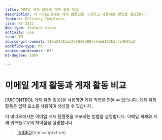 ```yaml
---
title: 이메일 게재 활동과 게재 활동 비교
description: 이 비디오에서는 게재 템플릿을 구성하고 사용하는 방법을 설명합니다.
feature: Delivery Templates
jira: KT-3232
doc-type: feature video
activity: use
team: TM
source-git-commit: 116a24a8aa123f615e08fa4ebd187b3c4c460ba2
workflow-type: ht
source-wordcount: '63'
ht-degree: 100%

---
```



# 이메일 게재 활동과 게재 활동 비교

[!UICONTROL 게재 유형 활동]을 사용하면 게재 작업을 만들 수 있습니다. 게재 유형 활동은 입력 요소를 사용하여 생성할 수 있습니다.

이 비디오에서는 이메일 게재 템플릿을 배포하는 방법을 설명합니다. 이메일 게재와 게재 워크플로우의 차이점을 설명합니다.

>[!VIDEO](https://video.tv.adobe.com/v/24065?quality=12&learn=on){transcript=true}
